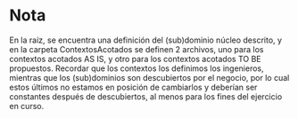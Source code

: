 # Nota

En la raíz, se encuentra una definición del (sub)dominio núcleo descrito, y en la carpeta ContextosAcotados se definen 2 archivos, uno para
los contextos acotados AS IS, y otro para los contextos acotados TO BE propuestos. Recordar que los contextos los definimos los ingenieros,
mientras que los (sub)dominios son descubiertos por el negocio, por lo cual estos últimos no estamos en posición de cambiarlos y deberían
ser constantes después de descubiertos, al menos para los fines del ejercicio en curso.